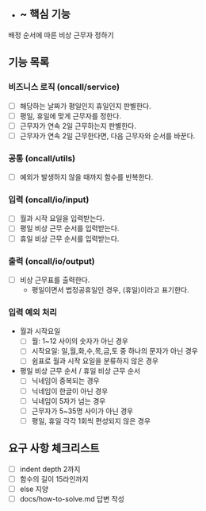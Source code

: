 - ## ~ 핵심 기능
배정 순서에 따른 비상 근무자 정하기

## 기능 목록
### 비즈니스 로직 (oncall/service)
- [ ] 해당하는 날짜가 평일인지 휴일인지 판별한다.
- [ ] 평일, 휴일에 맞게 근무자를 정한다.
- [ ] 근무자가 연속 2일 근무하는지 판별한다.
- [ ] 근무자가 연속 2일 근무한다면, 다음 근무자와 순서를 바꾼다.

### 공통 (oncall/utils)
- [ ] 예외가 발생하지 않을 때까지 함수를 반복한다.

### 입력 (oncall/io/input)
- [ ] 월과 시작 요일을 입력받는다.
- [ ] 평일 비상 근무 순서를 입력받는다.
- [ ] 휴일 비상 근무 순서를 입력받는다.

### 출력 (oncall/io/output)
- [ ] 비상 근무표를 출력한다.
  - 평일이면서 법정공휴일인 경우, (휴일)이라고 표기한다.

### 입력 예외 처리
- 월과 시작요일
  - [ ] 월: 1~12 사이의 숫자가 아닌 경우 
  - [ ] 시작요일: 일,월,화,수,목,금,토 중 하나의 문자가 아닌 경우
  - [ ] 쉼표로 월과 시작 요일을 분류하지 않은 경우
- 평일 비상 근무 순서 / 휴일 비상 근무 순서
  - [ ] 닉네임이 중복되는 경우
  - [ ] 닉네임이 한글이 아닌 경우
  - [ ] 닉네임이 5자가 넘는 경우
  - [ ] 근무자가 5~35명 사이가 아닌 경우
  - [ ] 평일, 휴일 각각 1회씩 편성되지 않은 경우

## 요구 사항 체크리스트
- [ ] indent depth 2까지
- [ ] 함수의 길이 15라인까지
- [ ] else 지양
- [ ] docs/how-to-solve.md 답변 작성